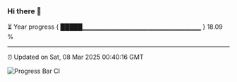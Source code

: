 ### Hi there 👋

⏳ Year progress { █████▁▁▁▁▁▁▁▁▁▁▁▁▁▁▁▁▁▁▁▁▁▁▁▁▁ } 18.09 %

---

⏰ Updated on Sat, 08 Mar 2025 00:40:16 GMT

![Progress Bar CI](https://github.com/Shyam-Makwana/GitHub-Actions-Demo/workflows/Progress%20Bar%20CI/badge.svg)
